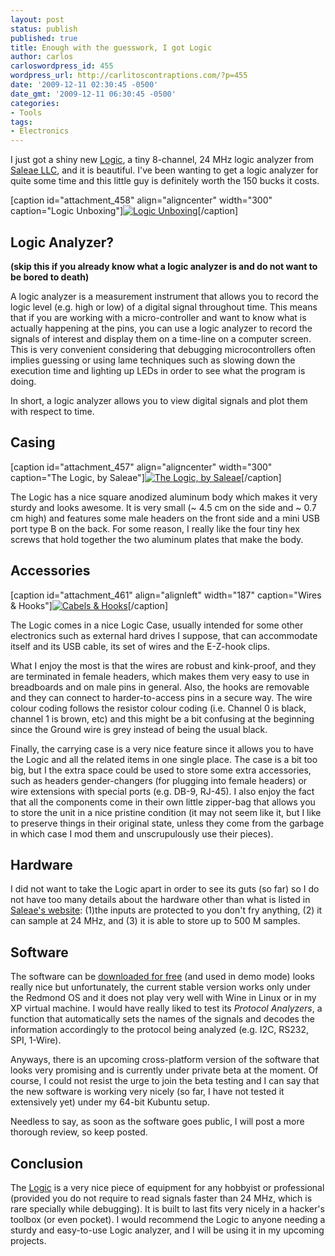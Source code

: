 ```yaml
---
layout: post
status: publish
published: true
title: Enough with the guesswork, I got Logic
author: carlos
carloswordpress_id: 455
wordpress_url: http://carlitoscontraptions.com/?p=455
date: '2009-12-11 02:30:45 -0500'
date_gmt: '2009-12-11 06:30:45 -0500'
categories:
- Tools
tags:
- Electronics
---
```

I just got a shiny new [Logic](http://www.saleae.com/logic/ "The Logic"), a tiny 8-channel, 24 MHz logic analyzer from [Saleae LLC](http://www.saleae.com/home/ "Saleae"), and it is beautiful. I've been wanting to get a logic analyzer for quite some time and this little guy is definitely worth the 150 bucks it costs.

\[caption id="attachment_458" align="aligncenter" width="300" caption="Logic Unboxing"\][![Logic Unboxing](http://carlitoscontraptions.com/wp-content/uploads/2009/12/Logic-300x240.jpg "Logic Unboxing")](http://carlitoscontraptions.com/wp-content/uploads/2009/12/Logic.jpg)\[/caption\]

## Logic Analyzer?

**(skip this if you already know what a logic analyzer is and do not want to be bored to death)**

A logic analyzer is a measurement instrument that allows you to record the logic level (e.g. high or low) of a digital signal throughout time. This means that if you are working with a micro-controller and want to know what is actually happening at the pins, you can use a logic analyzer to record the signals of interest and display them on a time-line on a computer screen. This is very convenient considering that debugging microcontrollers often implies guessing or using lame techniques such as slowing down the execution time and lighting up LEDs in order to see what the program is doing.

In short, a logic analyzer allows you to view digital signals and plot them with respect to time.

## Casing

\[caption id="attachment_457" align="aligncenter" width="300" caption="The Logic, by Saleae"\][![The Logic, by Saleae](http://carlitoscontraptions.com/wp-content/uploads/2009/12/IMG_2566-300x240.jpg "The Logic")](http://carlitoscontraptions.com/wp-content/uploads/2009/12/IMG_2566.JPG)\[/caption\]

The Logic has a nice square anodized aluminum body which makes it very sturdy and looks awesome. It is very small (~ 4.5 cm on the side and ~ 0.7 cm high) and features some male headers on the front side and a mini USB port type B on the back. For some reason, I really like the four tiny hex screws that hold together the two aluminum plates that make the body.

## Accessories

\[caption id="attachment_461" align="alignleft" width="187" caption="Wires & Hooks"\][![Cabels & Hooks](http://carlitoscontraptions.com/wp-content/uploads/2009/12/Logic2-187x300.jpg "Cabels & Hooks")](http://carlitoscontraptions.com/wp-content/uploads/2009/12/Logic2.jpg)\[/caption\]

The Logic comes in a nice Logic Case, usually intended for some other electronics such as external hard drives I suppose, that can accommodate itself  and its USB cable, its set of wires and the E-Z-hook clips.

What I enjoy the most is that the wires are robust and kink-proof, and they are terminated in female headers, which makes them very easy to use in breadboards and on male pins in general. Also, the hooks are removable and they can connect to harder-to-access pins in a secure way. The wire colour coding follows the resistor colour coding (i.e. Channel 0 is black, channel 1 is brown, etc) and this might be a bit confusing at the beginning since the Ground wire is grey instead of being the usual black.

Finally, the carrying case is a very nice feature since it allows you to have the Logic and all the related items in one single place. The case is a bit too big, but I the extra space could be used to store some extra accessories, such as headers gender-changers (for plugging into female headers) or wire extensions with special ports (e.g. DB-9, RJ-45). I also enjoy the fact that all the components come in their own little zipper-bag that allows you to store the unit in a nice pristine condition (it may not seem like it, but I like to preserve things in their original state, unless they come from the garbage in which case I mod them and unscrupulously use their pieces).

## Hardware

I did not want to take the Logic apart in order to see its guts (so far) so I do not have too many details about the hardware other than what is listed in [Saleae's website](http://www.saleae.com/logic/features/ "Logic features"): (1)the inputs are protected to you don't fry anything, (2) it can sample at 24 MHz,  and (3) it is able to store up to 500 M samples.

## Software

The software can be [downloaded for free](http://www.saleae.com/downloads/ "Saleae software") (and used in demo mode) looks really nice but unfortunately, the current stable version works only under the Redmond OS and it does not play very well with Wine in Linux or in my XP virtual machine. I would have really liked to test its _Protocol Analyzers_, a function that automatically sets the names of the signals and decodes the information accordingly to the protocol being analyzed (e.g. I2C, RS232, SPI, 1-Wire).

Anyways, there is an upcoming cross-platform version of the software that looks very promising and is currently under private beta at the moment. Of course, I could not resist the urge to join the beta testing and I can say that the new software is working very nicely (so far, I have not tested it extensively yet) under my 64-bit Kubuntu setup.

Needless to say, as soon as the software goes public, I will post a more thorough review, so keep posted.

## Conclusion

The [Logic](http://www.saleae.com/logic/ "The Logic") is a very nice piece of equipment for any hobbyist or professional (provided you do not require to read signals faster than 24 MHz, which is rare specially while debugging). It is built to last fits very nicely in a hacker's toolbox (or even pocket). I would recommend the Logic to anyone needing a sturdy and easy-to-use Logic analyzer, and I will be using it in my upcoming projects.
